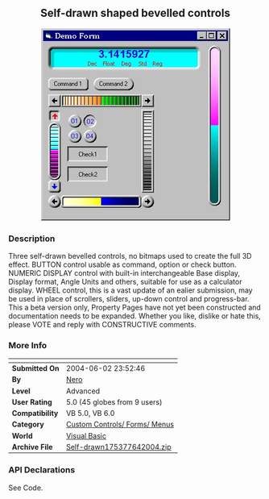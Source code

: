 ﻿<div align="center">

## Self\-drawn shaped bevelled controls

<img src="PIC200464184577280.jpg">
</div>

### Description

Three self-drawn bevelled controls, no bitmaps used to create the full 3D effect. BUTTON control usable as command, option or check button. NUMERIC DISPLAY control with built-in interchangeable Base display, Display format, Angle Units and others, suitable for use as a calculator display. WHEEL control, this is a vast update of an ealier submission, may be used in place of scrollers, sliders, up-down control and progress-bar. This a beta version only, Property Pages have not yet been constructed and documentation needs to be expanded. Whether you like, dislike or hate this, please VOTE and reply with CONSTRUCTIVE comments.
 
### More Info
 


<span>             |<span>
---                |---
**Submitted On**   |2004-06-02 23:52:46
**By**             |[Nero](https://github.com/Planet-Source-Code/PSCIndex/blob/master/ByAuthor/nero.md)
**Level**          |Advanced
**User Rating**    |5.0 (45 globes from 9 users)
**Compatibility**  |VB 5\.0, VB 6\.0
**Category**       |[Custom Controls/ Forms/  Menus](https://github.com/Planet-Source-Code/PSCIndex/blob/master/ByCategory/custom-controls-forms-menus__1-4.md)
**World**          |[Visual Basic](https://github.com/Planet-Source-Code/PSCIndex/blob/master/ByWorld/visual-basic.md)
**Archive File**   |[Self\-drawn175377642004\.zip](https://github.com/Planet-Source-Code/nero-self-drawn-shaped-bevelled-controls__1-54183/archive/master.zip)

### API Declarations

See Code.





